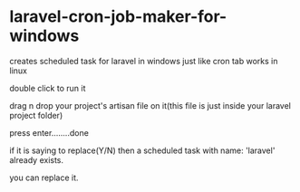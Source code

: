 # laravel-cron-job-maker-for-windows
creates scheduled task for laravel in windows just like cron tab works in linux



double click to run it

drag n drop your project's artisan file on it(this file is just inside your laravel project folder)

press enter........done

if it is saying to replace(Y/N) then a scheduled task with name: 'laravel' already exists.

you can replace it.
